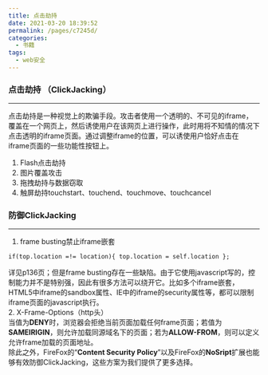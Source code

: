```yaml
---
title: 点击劫持
date: 2021-03-20 18:39:52
permalink: /pages/c7245d/
categories:
  - 书籍
tags:
  - web安全
---
```

### 点击劫持 （ClickJacking）
---
点击劫持是一种视觉上的欺骗手段。攻击者使用一个透明的、不可见的iframe，覆盖在一个网页上，然后诱使用户在该网页上进行操作，此时用将不知情的情况下点击透明的iframe页面。通过调整iframe的位置，可以诱使用户恰好点击在iframe页面的一些功能性按钮上。  
1. Flash点击劫持
2. 图片覆盖攻击
3. 拖拽劫持与数据窃取
4. 触屏劫持touchstart、touchend、touchmove、touchcancel


### 防御ClickJacking
---
1. frame busting禁止iframe嵌套
```
if(top.location =!= location){ top.location = self.location };
```
  详见p136页；但是frame busting存在一些缺陷。由于它使用javascript写的，控制能力并不是特别强，因此有很多方法可以绕开它。比如多个iframe嵌套，HTML5中iframe的sandbox属性、IE中的iframe的security属性等，都可以限制iframe页面的javascript执行。  
2. X-Frame-Options（http头）   
当值为**DENY**时，浏览器会拒绝当前页面加载任何frame页面；若值为**SAMEIRIGIN**，则允许加载同源域名下的页面；若为**ALLOW-FROM**，则可以定义允许frame加载的页面地址。  
除此之外，FireFox的“**Content Security Policy**”以及FireFox的**NoSript**扩展也能够有效防御ClickJacking，这些方案为我们提供了更多选择。